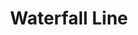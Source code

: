 ---
title: Waterfall Line
title_zh: 瀑布綫
mm_sign: [W]
branch_line: false
stations:
  - station_code: [W1]
    name: Winterland
    name_zh: 冬地
    transfer:
      - mm_sign: [G,C]
  - station_code: [W2]
    name: Uptown Cross
    name_zh: 上環十字
    transfer:
      - mm_sign: [G]
  - station_code: [W3]
    name: Under the Falls
    name_zh: 瀑布下
    transfer:
      - mm_sign: [R,P]
  - station_code: [W4]
    name: Mugen
    name_zh: 無限
    transfer:
      - mm_sign: [B,V,D,P]
  - station_code: [W5]
    name: Downtown East
    name_zh: 市中心東
    transfer:
      - mm_sign: [C,D]
  - station_code: [W6]
    name: Downtown Core
    name_zh: 市中心
    transfer:
      - mm_sign: [R,G]
  - station_code: [W8]
    name: Oasis Point
    name_zh: 綠洲角
    transfer:
      - mm_sign: [P]
  - station_code: [W9]
    name: Zero Zero
    name_zh: 零零
    transfer:
      - mm_sign: [B]
  - station_code: [W10]
    name: Mount Onsnow
    name_zh: 雪藏山
    transfer:
      - mm_sign: [S]
custom_style: table{margin:0 auto}.station-code-bg{background-image:url(/img/bg/waterfallline.png);background-repeat:no-repeat;background-size:7px 101%;background-position:50px}
weight: 6
---